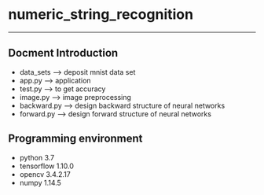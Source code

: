 # numeric_string_recognition
***
## **Docment Introduction**
* data_sets --> deposit mnist data set
* app.py --> application
* test.py --> to get accuracy
* image.py --> image preprocessing 
* backward.py --> design backward structure of neural networks
* forward.py --> design forward structure of neural networks
## **Programming environment**
* python 3.7
* tensorflow 1.10.0
* opencv 3.4.2.17
* numpy 1.14.5

